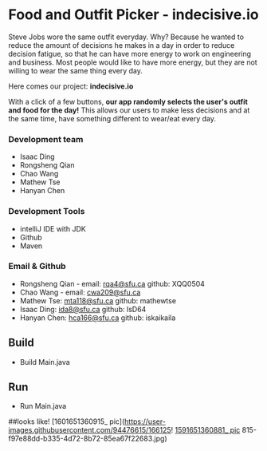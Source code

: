 # Food and Outfit Picker - indecisive.io
Steve Jobs wore the same outfit everyday. 
Why? Because he wanted to reduce the amount of decisions he makes in a day in order to reduce decision fatigue, so that he can have more energy to work on engineering and business.
Most people would like to have more energy, but they are not willing to wear the same thing every day.

Here comes our project: **indecisive.io**

With a click of a few buttons, **our app randomly selects the user's outfit and food for the day!**
This allows our users to make less decisions and at the same time, have something different to wear/eat every day.

### Development team
* Isaac Ding
* Rongsheng Qian
* Chao Wang
* Mathew Tse
* Hanyan Chen

### Development Tools
* intelliJ IDE with JDK
* Github
* Maven

### Email & Github
* Rongsheng Qian - email: rqa4@sfu.ca github: XQQ0504
* Chao Wang - email: cwa209@sfu.ca
* Mathew Tse: mta118@sfu.ca github: mathewtse
* Isaac Ding: ida8@sfu.ca github: IsD64
* Hanyan Chen: hca166@sfu.ca github: iskaikaila


## Build
* Build Main.java


## Run
* Run Main.java

##looks like!
[1601651360915_ pic](https://user-images.githubusercontent.com/94476615/166125!
[1591651360881_ pic](https://user-images.githubusercontent.com/94476615/166125819-d81c4539-9904-413e-8d0e-a9cc316d6d25.jpg)
815-f97e88dd-b335-4d72-8b72-85ea67f22683.jpg)



